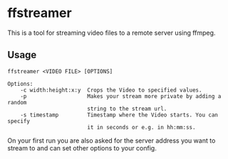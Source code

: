 # ffstreamer
This is a tool for streaming video files to a remote server using ffmpeg.

## Usage

````
ffstreamer <VIDEO FILE> [OPTIONS]
````
````
Options:
	-c width:height:x:y  Crops the Video to specified values.
	-p                   Makes your stream more private by adding a random
	                     string to the stream url.
	-s timestamp         Timestamp where the Video starts. You can specify
	                     it in seconds or e.g. in hh:mm:ss.
````
On your first run you are also asked for the server address you want to stream to and can set other options to your config.
